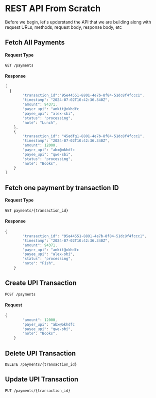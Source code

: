 
# REST API From Scratch
Before we begin, let's upderstand the API that we are building along with request URLs, methods, request body, response body, etc



## Fetch All Payments
#### Request Type
```http
GET /payments
```

#### Response
```javascript
[
  {
        "transaction_id":"95e44551-8801-4e7b-8f84-51dc8f4fccc1",
        "timestamp": "2024-07-02T10:42:36.340Z",
        "amount": 94371,
        "payer_upi": "ankit@okhdfc
        "payee_upi": "alex-sbi",
        "status": "processing",
        "note": "Lunch",
    },
    {
        "transaction_id": "45edfg1-8801-4e7b-8f84-51dc8f4fccc1",
        "timestamp": "2024-07-02T10:42:36.340Z",
        "amount": 12000,
        "payer_upi": "abx@okhdfc
        "payee_upi": "qwe-sbi",
        "status": "processing",
        "note": "Books",
    }
]
```

## Fetch one payment by transaction ID
#### Request Type
```http
GET payments/{transaction_id}
```
#### Response
```javascript
{
        "transaction_id": "95e44551-8801-4e7b-8f84-51dc8f4fccc1",
        "timestamp": "2024-07-02T10:42:36.340Z",
        "amount": 94371,
        "payer_upi": "ankit@okhdfc
        "payee_upi": "alex-sbi",
        "status": "processing",
        "note": "Fish",
    }
```


## Create UPI Transaction
```http
POST /payments
```
#### Request
```javascript
{
        "amount": 12000,
        "payer_upi": "abx@okhdfc
        "payee_upi": "qwe-sbi",
        "note": "Books",
    }
```

## Delete UPI Transaction
```http
DELETE /payments/{transaction_id}
```


## Update UPI Transaction
```http
PUT /payments/{transaction_id}
```

